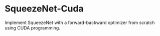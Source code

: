 # SqueezeNet-Cuda
Implement SqueezeNet with a forward-backward optimizer from scratch using CUDA programming.
